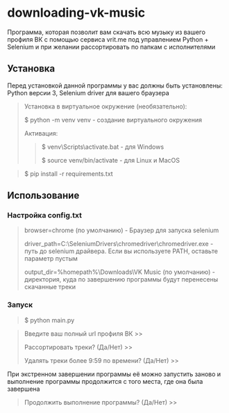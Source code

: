 # downloading-vk-music
Программа, которая позволит вам скачать всю музыку из вашего профиля ВК с помощью сервиса vrit.me под управлением Python + Selenium и при желании рассортировать по папкам с исполнителями

## Установка
Перед установкой данной программы у вас должны быть установлены: Python версии 3, Selenium driver для вашего браузера

> Установка в виртуальное окружение (необязательно):
>
> $ python -m venv venv - создание виртуального окружения
>
> Активация:
>
>> $ venv\Scripts\activate.bat - для Windows
>>
>> $ source venv/bin/activate -  для Linux и MacOS

> $ pip install -r requirements.txt

## Использование
### Настройка config.txt
> browser=chrome (по умолчанию) - Браузер для запуска selenium
>
> driver_path=C:\SeleniumDrivers\chromedriver\chromedriver.exe - путь до selenium драйвера. Если вы используете PATH, оставьте параметр пустым
>
> output_dir=%homepath%\Downloads\VK Music (по умолчанию) - директория, куда по завершению программы будут перенесены скачанные треки
### Запуск
> $ python main.py

> Введите ваш полный url профиля ВК >>
>
> Рассортировать треки? (Да/Нет) >>
>
> Удалять треки более 9:59 по времени? (Да/Нет) >>

При экстренном завершении программы её можно запустить заново и выполнение программы продолжится с того места, где она была завершена
> Продолжить выполнение программы? (Да/Нет) >>

